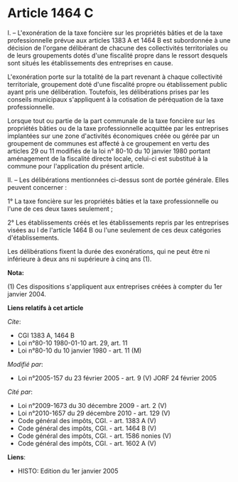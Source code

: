 # Article 1464 C

I. – L'exonération de la taxe foncière sur les propriétés bâties et de la taxe professionnelle prévue aux articles 1383 A et
1464 B est subordonnée à une décision de l'organe délibérant de chacune des collectivités territoriales ou de leurs
groupements dotés d'une fiscalité propre dans le ressort desquels sont situés les établissements des entreprises en cause.

L'exonération porte sur la totalité de la part revenant à chaque collectivité territoriale, groupement doté d'une fiscalité
propre ou établissement public ayant pris une délibération. Toutefois, les délibérations prises par les conseils municipaux
s'appliquent à la cotisation de péréquation de la taxe professionnelle.

Lorsque tout ou partie de la part communale de la taxe foncière sur les propriétés bâties ou de la taxe professionnelle
acquittée par les entreprises implantées sur une zone d'activités économiques créée ou gérée par un groupement de communes
est affecté à ce groupement en vertu des articles 29 ou 11 modifiés de la loi n° 80-10 du 10 janvier 1980 portant aménagement
de la fiscalité directe locale, celui-ci est substitué à la commune pour l'application du présent article.

II. – Les délibérations mentionnées ci-dessus sont de portée générale. Elles peuvent concerner :

1° La taxe foncière sur les propriétés bâties et la taxe professionnelle ou l'une de ces deux taxes seulement ;

2° Les établissements créés et les établissements repris par les entreprises visées au I de l'article 1464 B ou l'une
seulement de ces deux catégories d'établissements.

Les délibérations fixent la durée des exonérations, qui ne peut être ni inférieure à deux ans ni supérieure à cinq ans (1).

**Nota:**

(1) Ces dispositions s'appliquent aux entreprises créées à compter du 1er janvier 2004.

**Liens relatifs à cet article**

_Cite_:

  - CGI 1383 A, 1464 B
  - Loi n°80-10 1980-01-10 art. 29, art. 11
  - Loi n°80-10 du 10 janvier 1980 - art. 11 (M)

_Modifié par_:

  - Loi n°2005-157 du 23 février 2005 - art. 9 (V) JORF 24 février 2005

_Cité par_:

  - Loi n°2009-1673 du 30 décembre 2009 - art. 2 (V)
  - Loi n°2010-1657 du 29 décembre 2010 - art. 129 (V)
  - Code général des impôts, CGI. - art. 1383 A (V)
  - Code général des impôts, CGI. - art. 1464 B (V)
  - Code général des impôts, CGI. - art. 1586 nonies (V)
  - Code général des impôts, CGI. - art. 1602 A (V)

**Liens**:

  - HISTO: Edition du 1er janvier 2005
